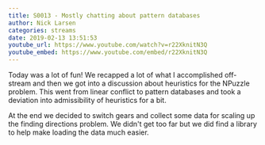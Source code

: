 ```yaml
---
title: S0013 - Mostly chatting about pattern databases
author: Nick Larsen
categories: streams
date: 2019-02-13 13:51:53
youtube_url: https://www.youtube.com/watch?v=r22XknitN3Q
youtube_embed: https://www.youtube.com/embed/r22XknitN3Q
---
```


Today was a lot of fun!  We recapped a lot of what I accomplished off-stream and then we got into a discussion about heuristics for the NPuzzle problem.  This went from linear conflict to pattern databases and took a deviation into admissibility of heuristics for a bit.

At the end we decided to switch gears and collect some data for scaling up the finding directions problem.  We didn't get too far but we did find a library to help make loading the data much easier.

